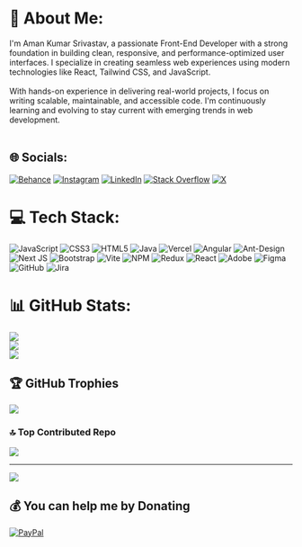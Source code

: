 # 💫 About Me:
I'm Aman Kumar Srivastav, a passionate Front-End Developer with a strong foundation in building clean, responsive, and performance-optimized user interfaces. I specialize in creating seamless web experiences using modern technologies like React, Tailwind CSS, and JavaScript.<br><br>With hands-on experience in delivering real-world projects, I focus on writing scalable, maintainable, and accessible code. I'm continuously learning and evolving to stay current with emerging trends in web development.<br><br>


## 🌐 Socials:
[![Behance](https://img.shields.io/badge/Behance-1769ff?logo=behance&logoColor=white)](https://behance.net/https://www.behance.net/amansrivastav8) [![Instagram](https://img.shields.io/badge/Instagram-%23E4405F.svg?logo=Instagram&logoColor=white)](https://instagram.com/aman_srivastav07) [![LinkedIn](https://img.shields.io/badge/LinkedIn-%230077B5.svg?logo=linkedin&logoColor=white)](https://linkedin.com/in/https://www.linkedin.com/in/aman-srivastav-22723a235/) [![Stack Overflow](https://img.shields.io/badge/-Stackoverflow-FE7A16?logo=stack-overflow&logoColor=white)](https://stackoverflow.com/users/21655278) [![X](https://img.shields.io/badge/X-black.svg?logo=X&logoColor=white)](https://x.com/Amansrivastavv)

# 💻 Tech Stack:
![JavaScript](https://img.shields.io/badge/javascript-%23323330.svg?style=for-the-badge&logo=javascript&logoColor=%23F7DF1E) ![CSS3](https://img.shields.io/badge/css3-%231572B6.svg?style=for-the-badge&logo=css3&logoColor=white) ![HTML5](https://img.shields.io/badge/html5-%23E34F26.svg?style=for-the-badge&logo=html5&logoColor=white) ![Java](https://img.shields.io/badge/java-%23ED8B00.svg?style=for-the-badge&logo=openjdk&logoColor=white) ![Vercel](https://img.shields.io/badge/vercel-%23000000.svg?style=for-the-badge&logo=vercel&logoColor=white)  ![Angular](https://img.shields.io/badge/angular-%23DD0031.svg?style=for-the-badge&logo=angular&logoColor=white) ![Ant-Design](https://img.shields.io/badge/-AntDesign-%230170FE?style=for-the-badge&logo=ant-design&logoColor=white) ![Next JS](https://img.shields.io/badge/Next-black?style=for-the-badge&logo=next.js&logoColor=white)  ![Bootstrap](https://img.shields.io/badge/bootstrap-%238511FA.svg?style=for-the-badge&logo=bootstrap&logoColor=white) ![Vite](https://img.shields.io/badge/vite-%23646CFF.svg?style=for-the-badge&logo=vite&logoColor=white)  ![NPM](https://img.shields.io/badge/NPM-%23CB3837.svg?style=for-the-badge&logo=npm&logoColor=white) ![Redux](https://img.shields.io/badge/redux-%23593d88.svg?style=for-the-badge&logo=redux&logoColor=white) ![React](https://img.shields.io/badge/react-%2320232a.svg?style=for-the-badge&logo=react&logoColor=%2361DAFB) ![Adobe](https://img.shields.io/badge/adobe-%23FF0000.svg?style=for-the-badge&logo=adobe&logoColor=white) ![Figma](https://img.shields.io/badge/figma-%23F24E1E.svg?style=for-the-badge&logo=figma&logoColor=white)  ![GitHub](https://img.shields.io/badge/github-%23121011.svg?style=for-the-badge&logo=github&logoColor=white) ![Jira](https://img.shields.io/badge/jira-%230A0FFF.svg?style=for-the-badge&logo=jira&logoColor=white)
# 📊 GitHub Stats:
![](https://github-readme-stats.vercel.app/api?username=amansrivastavv&theme=dark&hide_border=false&include_all_commits=false&count_private=false)<br/>
![](https://nirzak-streak-stats.vercel.app/?user=amansrivastavv&theme=dark&hide_border=false)<br/>
![](https://github-readme-stats.vercel.app/api/top-langs/?username=amansrivastavv&theme=dark&hide_border=false&include_all_commits=false&count_private=false&layout=compact)

## 🏆 GitHub Trophies
![](https://github-profile-trophy.vercel.app/?username=amansrivastavv&theme=dark&no-frame=false&no-bg=true&margin-w=4)

### 🔝 Top Contributed Repo
![](https://github-contributor-stats.vercel.app/api?username=amansrivastavv&limit=5&theme=dark&combine_all_yearly_contributions=true)

---
[![](https://visitcount.itsvg.in/api?id=amansrivastavv&icon=6&color=0)](https://visitcount.itsvg.in)

  ## 💰 You can help me by Donating
  [![PayPal](https://img.shields.io/badge/PayPal-00457C?style=for-the-badge&logo=paypal&logoColor=white)](https://paypal.me/paypal.me/Amansrivastavvv) 

  
<!-- Proudly created with GPRM ( https://gprm.itsvg.in ) -->
